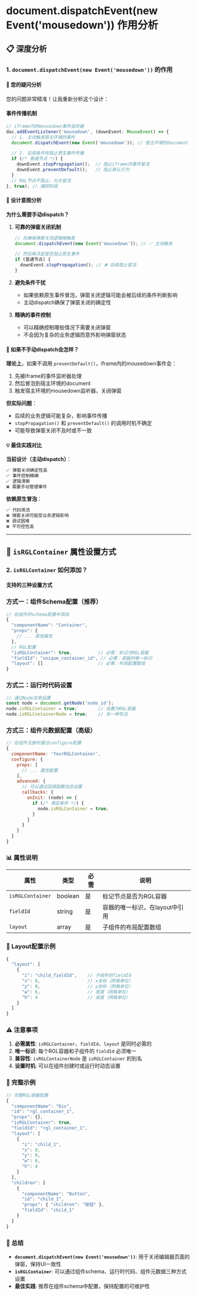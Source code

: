 # document.dispatchEvent(new Event('mousedown')) 作用分析

## 📋 深度分析

### 1. `document.dispatchEvent(new Event('mousedown'))` 的作用

#### 🧠 您的疑问分析

您的问题非常精准！让我重新分析这个设计：

#### 事件传播机制
```typescript
// iframe内的mousedown事件监听器
doc.addEventListener('mousedown', (downEvent: MouseEvent) => {
  // 1. 主动触发宿主环境的事件
  document.dispatchEvent(new Event('mousedown')); // 宿主环境的document

  // 2. 后续条件性阻止原生事件传播
  if (/* 普通节点 */) {
    downEvent.stopPropagation();  // 阻止iframe内事件冒泡
    downEvent.preventDefault();   // 阻止默认行为
  }
  // RGL节点不阻止，允许冒泡
}, true); // 捕获阶段
```

#### 🎯 设计意图分析

**为什么需要手动dispatch？**

1. **可靠的弹窗关闭机制**
   ```typescript
   // 先确保弹窗关闭逻辑被触发
   document.dispatchEvent(new Event('mousedown')); // ✅ 主动触发

   // 然后再决定是否阻止原生事件
   if (普通节点) {
     downEvent.stopPropagation(); // ❌ 后续阻止冒泡
   }
   ```

2. **避免条件干扰**
   - 如果依赖原生事件冒泡，弹窗关闭逻辑可能会被后续的条件判断影响
   - 主动dispatch确保了弹窗关闭的确定性

3. **精确的事件控制**
   - 可以精确控制哪些情况下需要关闭弹窗
   - 不会因为复杂的业务逻辑而意外影响弹窗状态

#### 🤔 如果不手动dispatch会怎样？

**理论上**，如果不调用 `preventDefault()`，iframe内的mousedown事件会：
1. 先被iframe的事件监听器处理
2. 然后冒泡到宿主环境的document
3. 触发宿主环境的mousedown监听器，关闭弹窗

**但实际问题**：
- 后续的业务逻辑可能复杂，影响事件传播
- `stopPropagation()` 和 `preventDefault()` 的调用时机不确定
- 可能导致弹窗关闭不及时或不一致

#### 💡 最佳实践对比

**当前设计（主动dispatch）**：
```typescript
✅ 弹窗关闭确定性高
✅ 事件控制精确
✅ 逻辑清晰
❌ 需要手动管理事件
```

**依赖原生冒泡**：
```typescript
✅ 代码简洁
❌ 弹窗关闭可能受业务逻辑影响
❌ 调试困难
❌ 不可控性高
```

---

## 🎯 `isRGLContainer` 属性设置方式

### 2. `isRGLContainer` 如何添加？

#### 支持的三种设置方式

### 方式一：组件Schema配置（推荐）
```javascript
// 在组件的schema配置中添加
{
  "componentName": "Container",
  "props": {
    // ... 其他属性
  },
  // RGL配置
  "isRGLContainer": true,          // 必需：标记为RGL容器
  "fieldId": "unique_container_id", // 必需：容器的唯一标识
  "layout": []                     // 必需：布局配置数组
}
```

### 方式二：运行时代码设置
```typescript
// 通过Node实例设置
const node = document.getNode('node_id');
node.isRGLContainer = true;        // 设置为RGL容器
node.isRGLContainerNode = true;    // 另一种写法
```

### 方式三：组件元数据配置（高级）
```javascript
// 在组件注册时通过configure配置
{
  componentName: 'YourRGLContainer',
  configure: {
    props: [
      // ... 属性配置
    ],
    advanced: {
      // 可以通过回调函数动态设置
      callbacks: {
        onInit: (node) => {
          if (/* 满足条件 */) {
            node.isRGLContainer = true;
          }
        }
      }
    }
  }
}
```

### 📊 属性说明

| 属性 | 类型 | 必需 | 说明 |
|-----|------|------|------|
| `isRGLContainer` | boolean | 是 | 标记节点是否为RGL容器 |
| `fieldId` | string | 是 | 容器的唯一标识，在layout中引用 |
| `layout` | array | 是 | 子组件的布局配置数组 |

### 🔧 Layout配置示例
```javascript
{
  "layout": [
    {
      "i": "child_fieldId",    // 子组件的fieldId
      "x": 0,                  // x坐标（网格单位）
      "y": 0,                  // y坐标（网格单位）
      "w": 6,                  // 宽度（网格单位）
      "h": 4                   // 高度（网格单位）
    }
  ]
}
```

### ⚠️ 注意事项

1. **必需属性**: `isRGLContainer`、`fieldId`、`layout` 是同时必需的
2. **唯一标识**: 每个RGL容器和子组件的 `fieldId` 必须唯一
3. **兼容性**: `isRGLContainerNode` 是 `isRGLContainer` 的别名
4. **设置时机**: 可以在组件创建时或运行时动态设置

### 🔄 完整示例

```javascript
// 完整RGL容器配置
{
  "componentName": "Div",
  "id": "rgl_container_1",
  "props": {},
  "isRGLContainer": true,
  "fieldId": "rgl_container_1",
  "layout": [
    {
      "i": "child_1",
      "x": 0,
      "y": 0,
      "w": 6,
      "h": 4
    }
  ],
  "children": [
    {
      "componentName": "Button",
      "id": "child_1",
      "props": { "children": "按钮" },
      "fieldId": "child_1"
    }
  ]
}
```

### 📝 总结

- **`document.dispatchEvent(new Event('mousedown'))`**: 用于关闭编辑器页面的弹窗，保持UI一致性
- **`isRGLContainer`**: 可以通过组件schema、运行时代码、组件元数据三种方式设置
- **最佳实践**: 推荐在组件schema中配置，保持配置的可维护性
